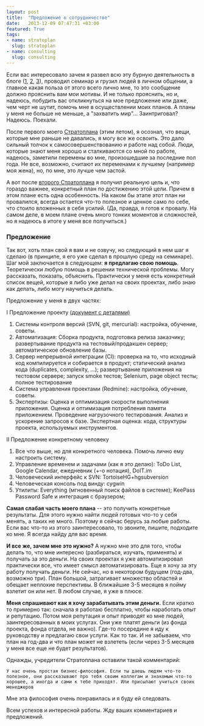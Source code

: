 ```yaml
---
layout: post
title:  "Предложение о сотрудничестве"
date:   2013-12-09 07:47:31 +03:00
featured: True
tags: 
- name: stratoplan
  slug: stratoplan
- name: consulting
  slug: consulting
---
```

Если вас интересовало зачем я развел всю эту бурную деятельность в блоге ([1](http://kavaleu.ru/blog/12-instrumenty-upravleniya-stratoplan-3011-obzor/), [2](http://kavaleu.ru/blog/18-shpargalka-po-algoritmicheskoj-slozhnosti-operacij/), [3](http://kavaleu.ru/blog/13-podrobno-pro-instrumenty-kotorye-budu-ispolzovat/)), проводил семинар и грузил людей в личном общении, а главное какая польза от этого всего лично мне, то это сообщение должно прояснить вам мои мотивы. И не только прояснить, но и, надеюсь, побудить вас откликнуться на мое предложение или даже, чем черт не шутит, помочь мне в осуществлении моих планов. А планы у меня не больше не меньше, а "захватить мир"... Заинтриговал? Надеюсь. Поехали.

После первого моего [Стратоплана](http://www.stratoplan.ru) (этим летом), я осознал, что вещи, которые мне раньше не давались, я могу все же освоить. Это дало сильный толчок к самосовершенствованию и работе над собой. Люди, которые знают меня хорошо и сталкиваются со мной по работе, надеюсь, заметили перемены во мне, произошедшие за последние пол года. Не все, возможно, считают их переменами к лучшему (например моя жена), но, по мне, это лучше чем застой.

А вот после [второго Стратоплана](http://kavaleu.ru/blog/12-instrumenty-upravleniya-stratoplan-3011-obzor/) я получил реальную цель и, что гораздо важнее, конкретный план по достижению этой цели. Причем в этом плане есть одна особенность. На каком бы этапе этот план ни провалился, всегда остается что-то полезное и ценное само по себе, что стоило вложенных в себя усилий. (Да, правда, я готов к провалу. На самом деле, в моем плане очень много тонких моментов и сложностей, но я надеюсь в итоге у меня все получиться.)

### Предложение

Так вот, хоть план свой я вам и не озвучу, но следующий в нем шаг я сделаю (в принципе, я его уже сделал в прошлую среду на семинаре). Шаг мой заключается в следующем: **я предлагаю свою помощь**. Теоретически любую помощь в решении технической проблемы. Могу рассказать, показать, объяснить. Практически у меня есть конкретный список вещей, которые я либо уже делал на своих проектах, либо знаю как делать, либо могу научиться делать.

Предложение у меня в двух частях:

I Предложение проекту [(документ с деталями)](https://dl.dropboxusercontent.com/u/15949847/Blog/proposal_for_projects.docx) 

1. Системы контроля версий (SVN, git, mercurial): настройка, обучение, советы.
1. Автоматизация: Сборка продукта, подготовка релиза заказчику; развертывание продукта на тестовый/продакшен сервер; автоматическое обновление базы.
1. Сервер непрерывной интеграции (CI): проверка на то, что исходный код компилируется и собирается в продукт; статический анализ кода (duplicates, complexity, …); развертывание приложения на тестовом сервере; запуск smoke тестов; Selenium, page object тесты; полное тестирование
1. Система управления проектами (Redmine): настройка, обучение, советы.
1. Экспертизы: 
    Оценка и оптимизация  скорости выполнения приложения.
    Оценка и оптимизация  потребления памяти приложением.
    Проведение нагрузочного тестирования.
    Анализ и ускорение запросов к базе.
    Экспертная оценка: кода, структуры проекта, используемых инструментов.

II Предложение конкретному человеку

1. Все что выше, но для конкретного человека. Помочь лично ему настроить систему.
1. Управление временем и задачами (как я это делаю): ToDo List, Google Calendar, ежедневник (+-о нотация), DoIT.im
1. Человеческий интерфейс к SVN: TortoiseHG+hgsubversion
1. Человеческая консоль под винду: cygwin
1. Утилиты: Everything (мгновенный поиск файлов в системе); KeePass Password Safe и интеграция с браузером;

**Самая слабая часть моего плана** -- это получить конкретные результаты. Для этого нужно найти людей готовых что-то у себя менять, а таких не много. Поэтому я сейчас берусь за любые работы. Если вас что-то из этого заинтересовало, то звоните, пишите, подходите ко мне. Я всегда найду для вас время.

**И все же, зачем мне это нужно?**
А нужно мне это для того, чтобы делать то, что мне интересно (разбираться, изучать, применять) и получать за это деньги. На своих проектах я уже автоматизировал практически все, что имеет смысл автоматизировать. 
Еще я хочу за эту работу получать деньги. Не сейчас, но в некотором будущем (год-два, возможно три). План большой, затрагивает множество областей и обещает неплохие перспективы. 
В ближайшие 3-5 месяцев я пойму взлетит он или нет. В любом случае, я уже в плюсе.

**Меня спрашивают как я хочу зарабатывать этим деньги.** 
Если кратко то примерно так: сначала я работаю бесплатно, чтобы наработать опыт и репутацию. Потом моя репутация и опыт приводят ко мне людей, заинтересованных в моих услугах. Они уже платят деньги (из фонда проекта, фонда отдела, не важно). Где-то посередине я иду к руководству и предлагаю свои услуги. Как то так. И не забываем, что план на год-два и что план может не взлететь (если через 3-5 месяцев у меня все еще не будет результатов).

Однажды, учредители Стратоплана оставили такой комментарий:

    У нас очень простая бизнес-философия. Если ты даешь людям что-то полезное, они рассказывают про тебя своим коллегам и знакомым что-то хорошее, а иногда и сами к тебе приходят. Или присылают учиться своих менеджеров

Мне эта философия очень понравилась и я буду ей следовать.

Всем успехов и интересной работы. Жду ваших комментариев и предложений.

